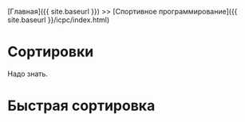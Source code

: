 [Главная]({{ site.baseurl }}) >> [Спортивное программирование]({{ site.baseurl }}/icpc/index.html)

# Сортировки

Надо знать.

# <a id="quick_sort">Быстрая сортировка</a>

<script>
  $(() => {
   const gauge = $('#gauge').dxCircularGauge({
    scale: {
      startValue: 0,
      endValue: 10,
      tick: {
        color: '#9c9c9c',
      },
      minorTick: {
        color: '#9c9c9c',
        visible: true,
      },
      tickInterval: 0.5,
      minorTickInterval: 0.25,
    },
    rangeContainer: {
      backgroundColor: 'none',
    },
    title: {
      text: 'Скорость сдачи лаб (шт./сут.)',
      font: { size: 28 },
    },
    value: 0,
  });
    fl = false;
    setInterval(() => {
      $('#gauge').dxCircularGauge('instance').value(fl ? 0 : 1);
      fl = !fl;
    },
      500);
  
});  
</script>
<div id="gauge"></div>

